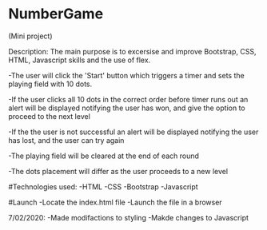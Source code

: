 # NumberGame
(Mini project)

Description:
The main purpose is to excersise and improve Bootstrap, CSS, HTML, Javascript skills and the use of flex. 

-The user will click the 'Start' button which triggers a timer and sets the playing field with 10 dots.

-If the user clicks all 10 dots in the correct order before timer runs out an alert will be displayed notifying the user has won, and give the option to proceed to the next level

-If the the user is not successful an alert will be displayed notifying the user has lost, and the user can try again 

-The playing field will be cleared at the end of each round 

-The dots placement will differ as the user proceeds to a new level

#Technologies used: -HTML -CSS -Bootstrap -Javascript  

#Launch -Locate the index.html file -Launch the file in a browser 

7/02/2020: 
-Made modifactions to styling 
-Makde changes to Javascript 
